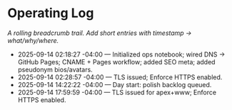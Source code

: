 ﻿# Operating Log
_A rolling breadcrumb trail. Add short entries with timestamp → what/why/where._

- 2025-09-14 02:18:27 -04:00 — Initialized ops notebook; wired DNS → GitHub Pages; CNAME + Pages workflow; added SEO meta; added pseudonym bios/avatars.
- 2025-09-14 02:28:57 -04:00 — TLS issued; Enforce HTTPS enabled.
- 2025-09-14 14:22:22 -04:00 — Day start: polish backlog queued.
- 2025-09-14 17:59:59 -04:00 — TLS issued for apex+www; Enforce HTTPS enabled.
